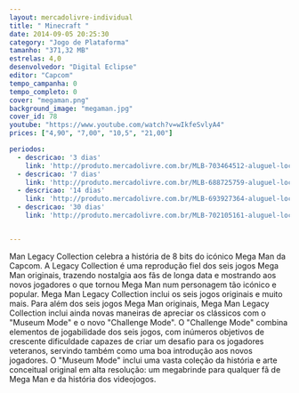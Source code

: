 ```yaml
---
layout: mercadolivre-individual
title: " Minecraft "
date: 2014-09-05 20:25:30
category: "Jogo de Plataforma"
tamanho: "371,32 MB"
estrelas: 4,0
desenvolvedor: "Digital Eclipse"
editor: "Capcom"
tempo_campanha: 0
tempo_completo: 0
cover: "megaman.png"
background_image: "megaman.jpg"
cover_id: 78
youtube: "https://www.youtube.com/watch?v=wIkfeSvlyA4"
prices: ["4,90", "7,00", "10,5", "21,00"]

periodos:
  - descricao: '3 dias'
    link: 'http://produto.mercadolivre.com.br/MLB-703464512-aluguel-locaco-de-jogos-4-dias-xbox-one-midia-digital-_JM'
  - descricao: '7 dias'
    link: 'http://produto.mercadolivre.com.br/MLB-688725759-aluguel-locaco-de-jogos-xbox-one-midia-digital-_JM'
  - descricao: '14 dias'
    link: 'http://produto.mercadolivre.com.br/MLB-693927364-aluguel-locaco-de-jogos-xbox-one-midia-digital-_JM'
  - descricao: '30 dias'
    link: 'http://produto.mercadolivre.com.br/MLB-702105161-aluguel-locaco-de-jogos-xbox-one-midia-digital-_JM'


---
```


Man Legacy Collection celebra a história de 8 bits do icónico Mega Man da Capcom. A Legacy Collection é uma reprodução fiel dos seis jogos Mega Man originais, trazendo nostalgia aos fãs de longa data e mostrando aos novos jogadores o que tornou Mega Man num personagem tão icónico e popular. Mega Man Legacy Collection inclui os seis jogos originais e muito mais.  Para além dos seis jogos Mega Man originais, Mega Man Legacy Collection inclui ainda novas maneiras de apreciar os clássicos com o "Museum Mode" e o novo "Challenge Mode". O "Challenge Mode" combina elementos de jogabilidade dos seis jogos, com inúmeros objetivos de crescente dificuldade capazes de criar um desafio para os jogadores veteranos, servindo também como uma boa introdução aos novos jogadores. O "Museum Mode" inclui uma vasta coleção da história e arte conceitual original em alta resolução: um megabrinde para qualquer fã de Mega Man e da história dos videojogos.
